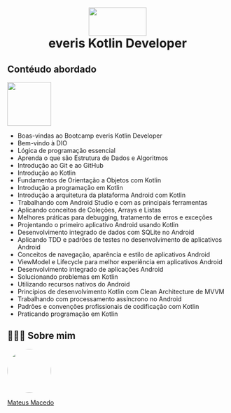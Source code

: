 <h1 align="center">
<img src="https://www.everis.com/sites/all/themes/everis/logo.png" width="132" height="65">
 <br>
 everis Kotlin Developer
</h1>

## Contéudo abordado 

<img width="100" src="https://storage.ning.com/topology/rest/1.0/file/get/1802504447?profile=RESIZE_1024x1024" class="align-full">

- Boas-vindas ao Bootcamp everis Kotlin Developer
- Bem-vindo à DIO
- Lógica de programação essencial
- Aprenda o que são Estrutura de Dados e Algoritmos
- Introdução ao Git e ao GitHub
- Introdução ao Kotlin
- Fundamentos de Orientação a Objetos com Kotlin
- Introdução a programação em Kotlin
- Introdução a arquitetura da plataforma Android com Kotlin
- Trabalhando com Android Studio e com as principais ferramentas
- Aplicando conceitos de Coleções, Arrays e Listas
- Melhores práticas para debugging, tratamento de erros e exceções
- Projentando o primeiro aplicativo Android usando Kotlin
- Desenvolvimento integrado de dados com SQLite no Android
- Aplicando TDD e padrões de testes no desenvolvimento de aplicativos Android
- Conceitos de navegação, aparência e estilo de aplicativos Android
- ViewModel e Lifecycle para melhor experiência em aplicativos Android
- Desenvolvimento integrado de aplicações Android
- Solucionando problemas em Kotlin
- Utilizando recursos nativos do Android
- Princípios de desenvolvimento Kotlin com Clean Architecture de MVVM
- Trabalhando com processamento assíncrono no Android
- Padrões e convenções profissionais de codificação com Kotlin
- Praticando programação em Kotlin 

## 👨🏻‍🚀 Sobre mim
<a href="https://www.linkedin.com/in/mateus-macedo-937a32163/">
 <img style="border-radius:50%" width="100px; "src="https://avatars.githubusercontent.com/u/63172367?s=460&u=11fd26ea8a7f5663d7707d7ef254e4f8bfca1b05&v=4"/>
 <p>Mateus Macedo</p>
</a>
